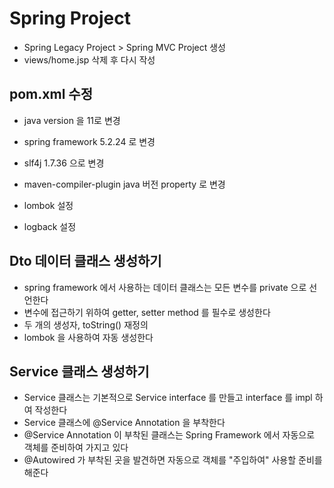 # Spring Project
- Spring Legacy Project > Spring MVC Project 생성
- views/home.jsp 삭제 후 다시 작성

## pom.xml 수정
- java version 을 11로 변경
- spring framework 5.2.24 로 변경
- slf4j 1.7.36 으로 변경

- maven-compiler-plugin java 버전 property 로 변경
- lombok 설정
- logback 설정

## Dto 데이터 클래스 생성하기
- spring framework 에서 사용하는 데이터 클래스는 모든 변수를 private 으로 선언한다
- 변수에 접근하기 위하여 getter, setter method 를 필수로 생성한다
- 두 개의 생성자, toString() 재정의
- lombok 을 사용하여 자동 생성한다

## Service 클래스 생성하기
- Service 클래스는 기본적으로 Service interface 를 만들고 interface 를 impl 하여 작성한다
- Service 클래스에 @Service Annotation 을 부착한다
- @Service Annotation 이 부착된 클래스는 Spring Framework 에서 자동으로 객체를
준비하여 가지고 있다
- @Autowired 가 부착된 곳을 발견하면 자동으로 객체를 "주입하여" 사용할 준비를 해준다